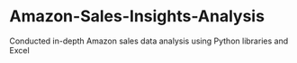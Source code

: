 # Amazon-Sales-Insights-Analysis
 Conducted in-depth Amazon sales data analysis using Python libraries and Excel
